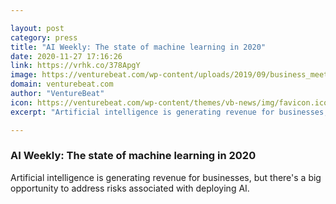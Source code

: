 ```yaml
---

layout: post
category: press
title: "AI Weekly: The state of machine learning in 2020"
date: 2020-11-27 17:16:26
link: https://vrhk.co/378ApgY
image: https://venturebeat.com/wp-content/uploads/2019/09/business_meeting.GettyImages-558270869.jpg?w=1200&strip=all
domain: venturebeat.com
author: "VentureBeat"
icon: https://venturebeat.com/wp-content/themes/vb-news/img/favicon.ico
excerpt: "Artificial intelligence is generating revenue for businesses, but there's a big opportunity to address risks associated with deploying AI."

---
```


### AI Weekly: The state of machine learning in 2020

Artificial intelligence is generating revenue for businesses, but there's a big opportunity to address risks associated with deploying AI.